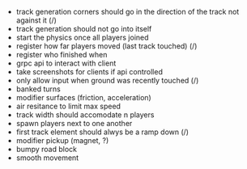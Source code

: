* track generation corners should go in the direction of the track not against it (/)
* track generation should not go into itself
* start the physics once all players joined
* register how far players moved (last track touched) (/)
* register who finished when
* grpc api to interact with client
* take screenshots for clients if api controlled
* only allow input when ground was recently touched (/)
* banked turns
* modifier surfaces (friction, acceleration)
* air resitance to limit max speed
* track width should accomodate n players
* spawn players next to one another
* first track element should alwys be a ramp down (/)
* modifier pickup (magnet, ?)
* bumpy road block
* smooth movement
